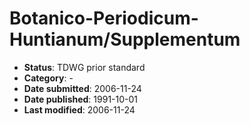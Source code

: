 # Botanico-Periodicum-Huntianum/Supplementum

* **Status**: TDWG prior standard
* **Category**: -
* **Date submitted**: 2006-11-24
* **Date published**: 1991-10-01
* **Last modified**: 2006-11-24
